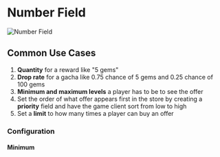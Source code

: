 # Number Field

![Number Field](/img/add-number-field.png)

## Common Use Cases

1. **Quantity** for a reward like "5 gems"
2. **Drop rate** for a gacha like 0.75 chance of 5 gems and 0.25 chance of 100 gems
3. **Minimum and maximum levels** a player has to be to see the offer
4. Set the order of what offer appears first in the store by creating a **priority** field and have the game client sort from low to high
5. Set a **limit** to how many times a player can buy an offer

### Configuration

#### Minimum
